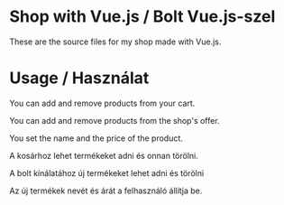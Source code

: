 # Shop with Vue.js / Bolt Vue.js-szel
These are the source files for my shop made with Vue.js.

# Usage / Használat
You can add and remove products from your cart.

You can add and remove products from the shop's offer.

You set the name and the price of the product.

A kosárhoz lehet termékeket adni és onnan törölni.

A bolt kínálatához új termékeket lehet adni és törölni

Az új termékek nevét és árát a felhasználó állítja be.
